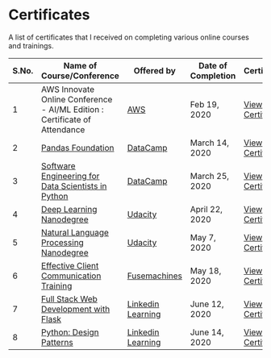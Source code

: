 # Certificates
A list of certificates that I received on completing various online courses and trainings.

|S.No.|Name of Course/Conference|Offered by|Date of Completion|Certificate|
|---|---|---|---|---|
|1|AWS Innovate Online Conference - AI/ML Edition : Certificate of Attendance|[AWS](https://aws.amazon.com/)|Feb 19, 2020|[View Certificate](https://drive.google.com/open?id=1tIMKDhCth63rFkicrPAUu0vQA3Zudx4C)|
|2|[Pandas Foundation](https://www.datacamp.com/courses/pandas-foundations)|[DataCamp](https://www.datacamp.com/)|March 14, 2020|[View Certificate](https://www.datacamp.com/statement-of-accomplishment/course/cbfa5d9e55822bb0766ab866a4dde1c79e7509fa)|
|3|[Software Engineering for Data Scientists in Python](https://www.datacamp.com/courses/software-engineering-for-data-scientists-in-python)|[DataCamp](https://www.datacamp.com/)|March 25, 2020|[View Certificate](https://www.datacamp.com/statement-of-accomplishment/course/57f6c72aa989430f77a1b66c081dc40ca7cb8d03)|
|4|[Deep Learning Nanodegree](https://www.udacity.com/course/deep-learning-nanodegree--nd101)|[Udacity](https://www.udacity.com/)|April 22, 2020|[View Certificate](https://confirm.udacity.com/M7HJGNR3)|
|5|[Natural Language Processing Nanodegree](https://www.udacity.com/course/natural-language-processing-nanodegree--nd892)|[Udacity](https://www.udacity.com/)|May 7, 2020|[View Certificate](https://confirm.udacity.com/SKL4AQE3)|
|6|[Effective Client Communication Training](https://classroom.google.com/u/0/c/OTk0NTYxMDQ3ODBa)|[Fusemachines](https://fusemachines.com)|May 18, 2020|[View Certificate](https://drive.google.com/file/d/1pwjxW8upDaO6_YRbv8Z0g26uLtZkipLu/view?usp=sharing)|
|7|[Full Stack Web Development with Flask](http://www.linkedin.com/learning/full-stack-web-development-with-flask)|[Linkedin Learning](https://www.linkedin.com/learning)|June 12, 2020|[View Certificate](https://drive.google.com/file/d/1k-9cZ6Zp6wpVCeuantBlSHa4FNKUNWbF/view?usp=sharing)|
|8|[Python: Design Patterns](https://www.linkedin.com/learning/python-design-patterns/next-steps?autoplay=true)|[Linkedin Learning](https://www.linkedin.com/learning)|June 14, 2020|[View Certificate](https://drive.google.com/file/d/13eVXfETo4OkJzkFmeen-RzH9cSSOZXQA/view?usp=sharing)|
